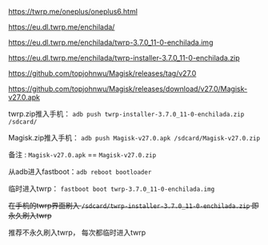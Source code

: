 https://twrp.me/oneplus/oneplus6.html


https://eu.dl.twrp.me/enchilada/


https://eu.dl.twrp.me/enchilada/twrp-3.7.0_11-0-enchilada.img

https://eu.dl.twrp.me/enchilada/twrp-installer-3.7.0_11-0-enchilada.zip

https://github.com/topjohnwu/Magisk/releases/tag/v27.0

https://github.com/topjohnwu/Magisk/releases/download/v27.0/Magisk-v27.0.apk



twrp.zip推入手机： `adb push twrp-installer-3.7.0_11-0-enchilada.zip /sdcard/`

Magisk.zip推入手机： `adb push Magisk-v27.0.apk /sdcard/Magisk-v27.0.zip`

   备注 : `Magisk-v27.0.apk` == `Magisk-v27.0.zip`

从adb进入fastboot：`adb reboot bootloader`


临时进入twrp： `fastboot boot twrp-3.7.0_11-0-enchilada.img`

~~在手机的twrp界面刷入 `/sdcard/twrp-installer-3.7.0_11-0-enchilada.zip` 即永久刷入twrp~~

推荐不永久刷入twrp， 每次都临时进入twrp



